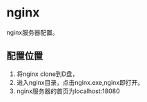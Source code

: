 # nginx
nginx服务器配置。

## 配置位置
1. 将nginx clone到D盘，
2. 进入nginx目录，点击nginx.exe,nginx即打开。
3. nginx服务器的首页为localhost:18080
